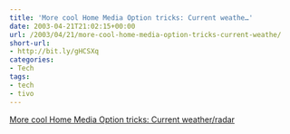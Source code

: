 ```yaml
---
title: 'More cool Home Media Option tricks: Current weathe…'
date: 2003-04-21T21:02:15+00:00
url: /2003/04/21/more-cool-home-media-option-tricks-current-weathe/
short-url:
- http://bit.ly/gHCSXq
categories:
- Tech
tags:
- tech
- tivo
---
```

[More cool Home Media Option tricks: Current weather/radar](http://www.tivocommunity.com/tivo-vb/showthread.php?s=&#038;threadid=112907)